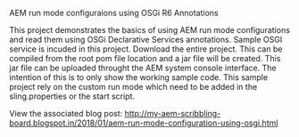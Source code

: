 AEM run mode configuraions using OSGi R6 Annotations


This project demonstrates the basics of using AEM run mode configurations and read them using  OSGi Declarative Services annotations.
Sample OSGI service is incuded in this project. Download the entire project. This can be compiled from the root pom file location and a jar file will be created. This jar file can be uploaded throught the AEM system console interface. The intention of this is to only show the working sample code. This sample project rely on the custom run mode which need to be added in the sling.properties or the start script. 

View the associated blog post: http://my-aem-scribbling-board.blogspot.in/2018/01/aem-run-mode-configuration-using-osgi.html 


